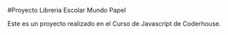 #Proyecto Libreria Escolar Mundo Papel

Este es un proyecto realizado en el Curso de Javascript de Coderhouse.